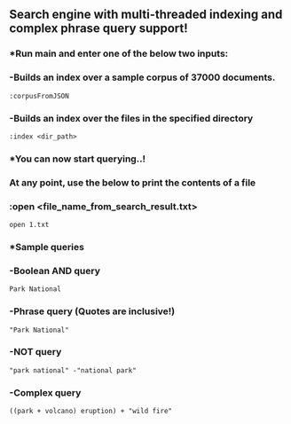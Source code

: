 ## Search engine with multi-threaded indexing and complex phrase query support!

### *Run main and enter one of the below two inputs:

### -Builds an index over a sample corpus of 37000 documents. 
    :corpusFromJSON

### -Builds an index over the files in the specified directory
    :index <dir_path>


### *You can now start querying..!
### At any point, use the below to print the contents of a file
### :open <file_name_from_search_result.txt>
    open 1.txt

### *Sample queries

### -Boolean AND query 
    Park National
### -Phrase query (Quotes are inclusive!)
    "Park National"
### -NOT  query
    "park national" -"national park"
### -Complex query
    ((park + volcano) eruption) + "wild fire" 